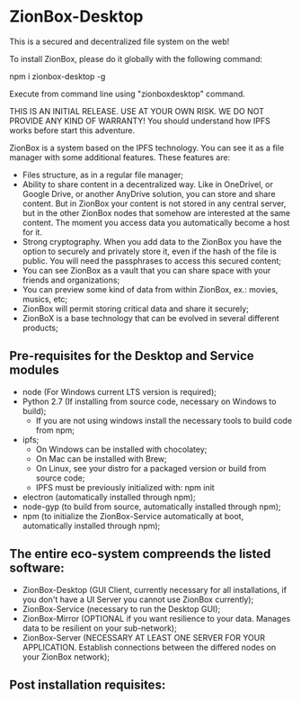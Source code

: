 # ZionBox-Desktop

This is a secured and decentralized file system on the web!

To install ZionBox, please do it globally with the following command:

npm i zionbox-desktop -g

Execute from command line using "zionboxdesktop" command.

THIS IS AN INITIAL RELEASE. USE AT YOUR OWN RISK. WE DO NOT PROVIDE ANY KIND OF WARRANTY! You should understand how IPFS works before start this adventure.

ZionBox is a system based on the IPFS technology. You can see it as a file manager with some additional features. These features are:

- Files structure, as in a regular file manager;
- Ability to share content in a decentralized way. Like in OneDrivel, or Google Drive, or another AnyDrive solution, you can store and share content. But in ZionBox your content is not stored in any central server, but in the other ZionBox nodes that somehow are interested at the same content. The moment you access data you automatically become a host for it.
- Strong cryptography. When you add data to the ZionBox you have the option to securely and privately store it, even if the hash of the file is public. You will need the passphrases to access this secured content;
- You can see ZionBox as a vault that you can share space with your friends and organizations;
- You can preview some kind of data from within ZionBox, ex.: movies, musics, etc;
- ZionBox will permit storing critical data and share it securely;
- ZionBoX is a base technology that can be evolved in several different products;

## Pre-requisites for the Desktop and Service modules
- node (For Windows current LTS version is required);
- Python 2.7 (If installing from source code, necessary on Windows to build);
    - If you are not using windows install the necessary tools to build code from npm;
- ipfs;
    - On Windows can be installed with chocolatey;
    - On Mac can be installed with Brew;
    - On Linux, see your distro for a packaged version or build from source code;
    - IPFS must be previously initialized with: npm init
- electron (automatically installed through npm);
- node-gyp (to build from source, automatically installed through npm);
- npm (to initialize the ZionBox-Service automatically at boot, automatically installed through npm);

## The entire eco-system compreends the listed software:
- ZionBox-Desktop (GUI Client, currently necessary for all installations, if you don't have a UI Server you cannot use ZionBox currently);
- ZionBox-Service (necessary to run the Desktop GUI);
- ZionBox-Mirror (OPTIONAL if you want resilience to your data. Manages data to be resilient on your sub-network);
- ZionBox-Server (NECESSARY AT LEAST ONE SERVER FOR YOUR APPLICATION. Establish connections between the differed nodes on your ZionBox network);

## Post installation requisites:
